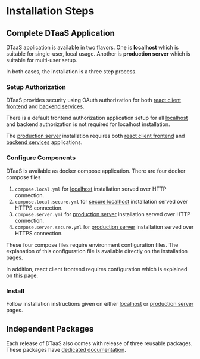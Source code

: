 # Installation Steps

## Complete DTaaS Application

DTaaS application is available in two flavors. One is
**localhost** which is suitable for single-user, local usage.
Another is **production server** which is suitable for multi-user
setup.

In both cases, the installation is a three step process.

### Setup Authorization

DTaaS provides security using OAuth authorization for both
[react client frontend](client/auth.md) and
[backend services](servers/auth.md).

There is a default frontend authorization application setup
for all [localhost](localhost.md) and backend authorization is not required
for localhost installation.

The [production server](host.md) installation requires both
[react client frontend](client/auth.md) and
[backend services](servers/auth.md) applications.

### Configure Components

DTaaS is available as docker compose application. There are
four docker compose files

1. `compose.local.yml` for [localhost](localhost.md) installation
   served over HTTP connection.
1. `compose.local.secure.yml` for
   [secure localhost](localhost-secure.md) installation
   served over HTTPS connection.
1. `compose.server.yml` for [production server](host.md) installation
   served over HTTP connection.
1. `compose.server.secure.yml` for [production server](host.md) installation
   served over HTTPS connection.

These four compose files require environment configuration files.
The explanation of this configuration file is available directly
on the installation pages.

In addition, react client frontend requires configuration which is
explained on [this page](client/config.md).

### Install

Follow installation instructions given on either [localhost](localhost.md)
or [production server](host.md) pages.

## Independent Packages

Each release of DTaaS also comes with release of three reusable
packages. These packages have [dedicated documentation](packages.md).
